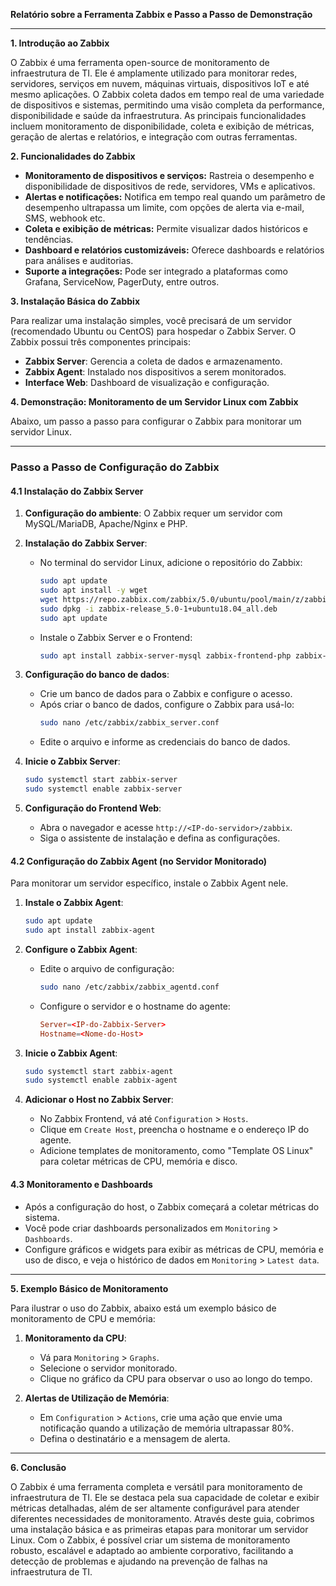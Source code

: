 **Relatório sobre a Ferramenta Zabbix e Passo a Passo de Demonstração**

---

**1. Introdução ao Zabbix**

O Zabbix é uma ferramenta open-source de monitoramento de infraestrutura de TI. Ele é amplamente utilizado para monitorar redes, servidores, serviços em nuvem, máquinas virtuais, dispositivos IoT e até mesmo aplicações. O Zabbix coleta dados em tempo real de uma variedade de dispositivos e sistemas, permitindo uma visão completa da performance, disponibilidade e saúde da infraestrutura. As principais funcionalidades incluem monitoramento de disponibilidade, coleta e exibição de métricas, geração de alertas e relatórios, e integração com outras ferramentas.

**2. Funcionalidades do Zabbix**

- **Monitoramento de dispositivos e serviços:** Rastreia o desempenho e disponibilidade de dispositivos de rede, servidores, VMs e aplicativos.
- **Alertas e notificações:** Notifica em tempo real quando um parâmetro de desempenho ultrapassa um limite, com opções de alerta via e-mail, SMS, webhook etc.
- **Coleta e exibição de métricas:** Permite visualizar dados históricos e tendências.
- **Dashboard e relatórios customizáveis:** Oferece dashboards e relatórios para análises e auditorias.
- **Suporte a integrações:** Pode ser integrado a plataformas como Grafana, ServiceNow, PagerDuty, entre outros.

**3. Instalação Básica do Zabbix**

Para realizar uma instalação simples, você precisará de um servidor (recomendado Ubuntu ou CentOS) para hospedar o Zabbix Server. O Zabbix possui três componentes principais:
- **Zabbix Server**: Gerencia a coleta de dados e armazenamento.
- **Zabbix Agent**: Instalado nos dispositivos a serem monitorados.
- **Interface Web**: Dashboard de visualização e configuração.

**4. Demonstração: Monitoramento de um Servidor Linux com Zabbix**

Abaixo, um passo a passo para configurar o Zabbix para monitorar um servidor Linux.

---

### Passo a Passo de Configuração do Zabbix

#### 4.1 Instalação do Zabbix Server
1. **Configuração do ambiente**: O Zabbix requer um servidor com MySQL/MariaDB, Apache/Nginx e PHP.
   
2. **Instalação do Zabbix Server**:
   - No terminal do servidor Linux, adicione o repositório do Zabbix:
     ```bash
     sudo apt update
     sudo apt install -y wget
     wget https://repo.zabbix.com/zabbix/5.0/ubuntu/pool/main/z/zabbix-release/zabbix-release_5.0-1+ubuntu18.04_all.deb
     sudo dpkg -i zabbix-release_5.0-1+ubuntu18.04_all.deb
     sudo apt update
     ```
   - Instale o Zabbix Server e o Frontend:
     ```bash
     sudo apt install zabbix-server-mysql zabbix-frontend-php zabbix-apache-conf zabbix-agent
     ```

3. **Configuração do banco de dados**:
   - Crie um banco de dados para o Zabbix e configure o acesso.
   - Após criar o banco de dados, configure o Zabbix para usá-lo:
     ```bash
     sudo nano /etc/zabbix/zabbix_server.conf
     ```
   - Edite o arquivo e informe as credenciais do banco de dados.

4. **Inicie o Zabbix Server**:
   ```bash
   sudo systemctl start zabbix-server
   sudo systemctl enable zabbix-server
   ```

5. **Configuração do Frontend Web**:
   - Abra o navegador e acesse `http://<IP-do-servidor>/zabbix`.
   - Siga o assistente de instalação e defina as configurações.

#### 4.2 Configuração do Zabbix Agent (no Servidor Monitorado)

Para monitorar um servidor específico, instale o Zabbix Agent nele.
1. **Instale o Zabbix Agent**:
   ```bash
   sudo apt update
   sudo apt install zabbix-agent
   ```

2. **Configure o Zabbix Agent**:
   - Edite o arquivo de configuração:
     ```bash
     sudo nano /etc/zabbix/zabbix_agentd.conf
     ```
   - Configure o servidor e o hostname do agente:
     ```conf
     Server=<IP-do-Zabbix-Server>
     Hostname=<Nome-do-Host>
     ```
   
3. **Inicie o Zabbix Agent**:
   ```bash
   sudo systemctl start zabbix-agent
   sudo systemctl enable zabbix-agent
   ```

4. **Adicionar o Host no Zabbix Server**:
   - No Zabbix Frontend, vá até `Configuration` > `Hosts`.
   - Clique em `Create Host`, preencha o hostname e o endereço IP do agente.
   - Adicione templates de monitoramento, como "Template OS Linux" para coletar métricas de CPU, memória e disco.

#### 4.3 Monitoramento e Dashboards

- Após a configuração do host, o Zabbix começará a coletar métricas do sistema. 
- Você pode criar dashboards personalizados em `Monitoring` > `Dashboards`.
- Configure gráficos e widgets para exibir as métricas de CPU, memória e uso de disco, e veja o histórico de dados em `Monitoring` > `Latest data`.

---

**5. Exemplo Básico de Monitoramento**

Para ilustrar o uso do Zabbix, abaixo está um exemplo básico de monitoramento de CPU e memória:

1. **Monitoramento da CPU**:
   - Vá para `Monitoring` > `Graphs`.
   - Selecione o servidor monitorado.
   - Clique no gráfico da CPU para observar o uso ao longo do tempo.

2. **Alertas de Utilização de Memória**:
   - Em `Configuration` > `Actions`, crie uma ação que envie uma notificação quando a utilização de memória ultrapassar 80%.
   - Defina o destinatário e a mensagem de alerta.

---

**6. Conclusão**

O Zabbix é uma ferramenta completa e versátil para monitoramento de infraestrutura de TI. Ele se destaca pela sua capacidade de coletar e exibir métricas detalhadas, além de ser altamente configurável para atender diferentes necessidades de monitoramento. Através deste guia, cobrimos uma instalação básica e as primeiras etapas para monitorar um servidor Linux. Com o Zabbix, é possível criar um sistema de monitoramento robusto, escalável e adaptado ao ambiente corporativo, facilitando a detecção de problemas e ajudando na prevenção de falhas na infraestrutura de TI.
